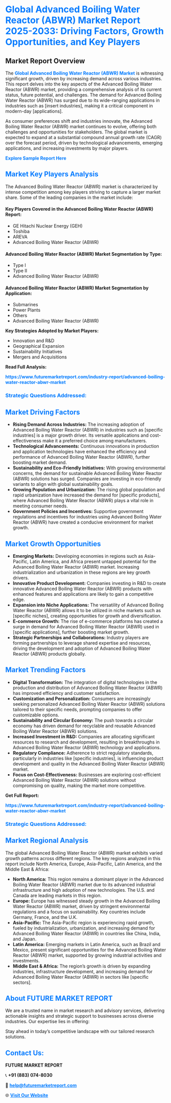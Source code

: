 <h1 style="color: #007BFF;">Global Advanced Boiling Water Reactor (ABWR) Market Report 2025-2033: Driving Factors, Growth Opportunities, and Key Players</h1>

<section id="overview">
<h2>Market Report Overview</h2>
<p>The <a href="https://www.futuremarketreport.com/industry-report/advanced-boiling-water-reactor-abwr-market" style="color: #007BFF; text-decoration: none;"><strong>Global Advanced Boiling Water Reactor (ABWR) Market</strong></a> is witnessing significant growth, driven by increasing demand across various industries. This report delves into the key aspects of the Advanced Boiling Water Reactor (ABWR) market, providing a comprehensive analysis of its current status, future potential, and challenges. The demand for Advanced Boiling Water Reactor (ABWR) has surged due to its wide-ranging applications in industries such as [insert industries], making it a critical component in modern-day [applications].</p>
<p>As consumer preferences shift and industries innovate, the Advanced Boiling Water Reactor (ABWR) market continues to evolve, offering both challenges and opportunities for stakeholders. The global market is expected to expand at a substantial compound annual growth rate (CAGR) over the forecast period, driven by technological advancements, emerging applications, and increasing investments by major players.</p>
</section>

<section id="overview">
<p><a href="https://www.futuremarketreport.com/request-sample/reportId=99733" style="color: #007BFF; text-decoration: none;"><strong>Explore Sample Report Here</strong></a></p>
</section>

<section id="key-players">
<h2 style="color: #007BFF;">Market Key Players Analysis</h2>
<p>The Advanced Boiling Water Reactor (ABWR) market is characterized by intense competition among key players striving to capture a larger market share. Some of the leading companies in the market include:</p>
<h4>Key Players Covered in the Advanced Boiling Water Reactor (ABWR) Report:</h4>
<ul><li>GE Hitachi Nuclear Energy (GEH)</li><li>Toshiba</li><li>AREVA</li><li>Advanced Boiling Water Reactor (ABWR)</li></ul>
<h4>Advanced Boiling Water Reactor (ABWR) Market Segmentation by Type:</h4>
<ul><li>Type I</li><li>Type II</li><li>Advanced Boiling Water Reactor (ABWR)</li></ul>

<h4>Advanced Boiling Water Reactor (ABWR) Market Segmentation by Application:</h4>
<ul><li>Submarines</li><li>Power Plants</li><li>Others</li><li>Advanced Boiling Water Reactor (ABWR)</li></ul>
<p><strong>Key Strategies Adopted by Market Players:</strong></p>
<ul>
<li>Innovation and R&D</li>
<li>Geographical Expansion</li>
<li>Sustainability Initiatives</li>
<li>Mergers and Acquisitions</li>
</ul>
</section>

<section>
<p><strong>Read Full Analysis: </strong></p><a href="https://www.futuremarketreport.com/industry-report/advanced-boiling-water-reactor-abwr-market" style="color: #007BFF; text-decoration: none;"><strong>https://www.futuremarketreport.com/industry-report/advanced-boiling-water-reactor-abwr-market</strong></a>
<h3 style="color: #007BFF;">Strategic Questions Addressed:</h3>
</section>

<section id="driving-factors">
<h2 style="color: #007BFF;">Market Driving Factors</h2>
<ul>
<li><strong>Rising Demand Across Industries:</strong> The increasing adoption of Advanced Boiling Water Reactor (ABWR) in industries such as [specific industries] is a major growth driver. Its versatile applications and cost-effectiveness make it a preferred choice among manufacturers.</li>
<li><strong>Technological Advancements:</strong> Continuous innovations in production and application technologies have enhanced the efficiency and performance of Advanced Boiling Water Reactor (ABWR), further boosting market demand.</li>
<li><strong>Sustainability and Eco-Friendly Initiatives:</strong> With growing environmental concerns, the demand for sustainable Advanced Boiling Water Reactor (ABWR) solutions has surged. Companies are investing in eco-friendly variants to align with global sustainability goals.</li>
<li><strong>Growing Population and Urbanization:</strong> The rising global population and rapid urbanization have increased the demand for [specific products], where Advanced Boiling Water Reactor (ABWR) plays a vital role in meeting consumer needs.</li>
<li><strong>Government Policies and Incentives:</strong> Supportive government regulations and incentives for industries using Advanced Boiling Water Reactor (ABWR) have created a conducive environment for market growth.</li>
</ul>
</section>

<section id="growth-opportunities">
<h2 style="color: #007BFF;">Market Growth Opportunities</h2>
<ul>
<li><strong>Emerging Markets:</strong> Developing economies in regions such as Asia-Pacific, Latin America, and Africa present untapped potential for the Advanced Boiling Water Reactor (ABWR) market. Increasing industrialization and urbanization in these regions are key growth drivers.</li>
<li><strong>Innovative Product Development:</strong> Companies investing in R&D to create innovative Advanced Boiling Water Reactor (ABWR) products with enhanced features and applications are likely to gain a competitive edge.</li>
<li><strong>Expansion into Niche Applications:</strong> The versatility of Advanced Boiling Water Reactor (ABWR) allows it to be utilized in niche markets such as [specific niches], creating opportunities for growth and diversification.</li>
<li><strong>E-commerce Growth:</strong> The rise of e-commerce platforms has created a surge in demand for Advanced Boiling Water Reactor (ABWR) used in [specific applications], further boosting market growth.</li>
<li><strong>Strategic Partnerships and Collaborations:</strong> Industry players are forming partnerships to leverage shared expertise and resources, driving the development and adoption of Advanced Boiling Water Reactor (ABWR) products globally.</li>
</ul>
</section>

<section id="trending-factors">
<h2 style="color: #007BFF;">Market Trending Factors</h2>
<ul>
<li><strong>Digital Transformation:</strong> The integration of digital technologies in the production and distribution of Advanced Boiling Water Reactor (ABWR) has improved efficiency and customer satisfaction.</li>
<li><strong>Customization and Personalization:</strong> Consumers are increasingly seeking personalized Advanced Boiling Water Reactor (ABWR) solutions tailored to their specific needs, prompting companies to offer customizable options.</li>
<li><strong>Sustainability and Circular Economy:</strong> The push towards a circular economy has driven demand for recyclable and reusable Advanced Boiling Water Reactor (ABWR) solutions.</li>
<li><strong>Increased Investment in R&D:</strong> Companies are allocating significant resources to research and development, resulting in breakthroughs in Advanced Boiling Water Reactor (ABWR) technology and applications.</li>
<li><strong>Regulatory Compliance:</strong> Adherence to strict regulatory standards, particularly in industries like [specific industries], is influencing product development and quality in the Advanced Boiling Water Reactor (ABWR) market.</li>
<li><strong>Focus on Cost-Effectiveness:</strong> Businesses are exploring cost-efficient Advanced Boiling Water Reactor (ABWR) solutions without compromising on quality, making the market more competitive.</li>
</ul>
</section>

<section>
<p><strong>Get Full Report: </strong></p><a href="https://www.futuremarketreport.com/industry-report/advanced-boiling-water-reactor-abwr-market" style="color: #007BFF; text-decoration: none;"><strong>https://www.futuremarketreport.com/industry-report/advanced-boiling-water-reactor-abwr-market</strong></a>
<h3 style="color: #007BFF;">Strategic Questions Addressed:</h3>
</section>


<section id="regional-analysis">
<h2 style="color: #007BFF;">Market Regional Analysis</h2>
<p>The global Advanced Boiling Water Reactor (ABWR) market exhibits varied growth patterns across different regions. The key regions analyzed in this report include North America, Europe, Asia-Pacific, Latin America, and the Middle East & Africa:</p>
<ul>
<li><strong>North America:</strong> This region remains a dominant player in the Advanced Boiling Water Reactor (ABWR) market due to its advanced industrial infrastructure and high adoption of new technologies. The U.S. and Canada are leading markets in this region.</li>
<li><strong>Europe:</strong> Europe has witnessed steady growth in the Advanced Boiling Water Reactor (ABWR) market, driven by stringent environmental regulations and a focus on sustainability. Key countries include Germany, France, and the U.K.</li>
<li><strong>Asia-Pacific:</strong> The Asia-Pacific region is experiencing rapid growth, fueled by industrialization, urbanization, and increasing demand for Advanced Boiling Water Reactor (ABWR) in countries like China, India, and Japan.</li>
<li><strong>Latin America:</strong> Emerging markets in Latin America, such as Brazil and Mexico, present significant opportunities for the Advanced Boiling Water Reactor (ABWR) market, supported by growing industrial activities and investments.</li>
<li><strong>Middle East & Africa:</strong> The region’s growth is driven by expanding industries, infrastructure development, and increasing demand for Advanced Boiling Water Reactor (ABWR) in sectors like [specific sectors].</li>
</ul>
</section>

<footer>
<h2 style="color: #007BFF;">About FUTURE MARKET REPORT</h2>
<p>We are a trusted name in market research and advisory services, delivering actionable insights and strategic support to businesses across diverse industries. Our expertise lies in offering:</p>

<p>Stay ahead in today’s competitive landscape with our tailored research solutions.</p>

<h2 style="color: #007BFF;">Contact Us:</h2>
<p><strong>FUTURE MARKET REPORT</strong></p>
<p>📞 <strong>+91 (883) 074-8030</strong></p>
<p>📧 <strong><a href="mailto:help@futuremarketreport.com" style="color: #007BFF;">help@futuremarketreport.com</a></strong></p>
<p>🌐 <strong><a href="https://www.futuremarketreport.com/" style="color: #007BFF;">Visit Our Website</a></strong></p>
</footer>